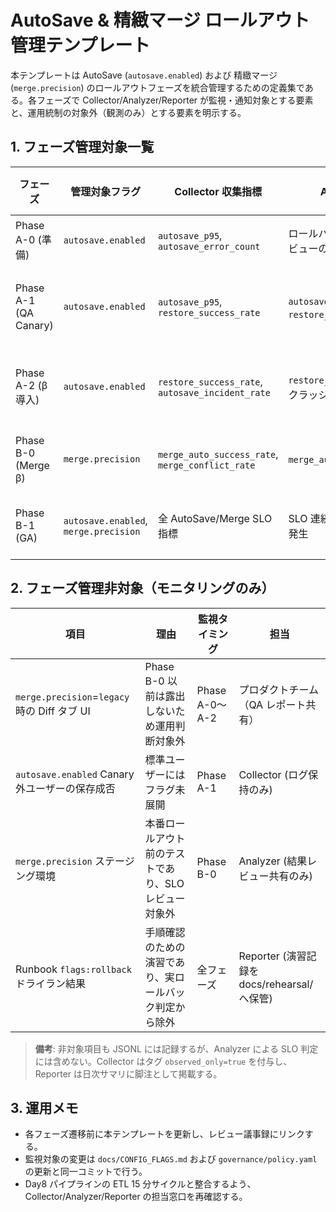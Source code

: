 # AutoSave & 精緻マージ ロールアウト管理テンプレート

本テンプレートは AutoSave (`autosave.enabled`) および 精緻マージ (`merge.precision`) のロールアウトフェーズを統合管理するための定義集である。各フェーズで Collector/Analyzer/Reporter が監視・通知対象とする要素と、運用統制の対象外（観測のみ）とする要素を明示する。

## 1. フェーズ管理対象一覧

| フェーズ | 管理対象フラグ | Collector 収集指標 | Analyzer 判定項目 | Reporter 通知チャネル |
| --- | --- | --- | --- | --- |
| Phase A-0 (準備) | `autosave.enabled` | `autosave_p95`, `autosave_error_count` | ロールバック閾値未設定（準備レビューのみ） | Slack `#launch-autosave` 準備メモ |
| Phase A-1 (QA Canary) | `autosave.enabled` | `autosave_p95`, `restore_success_rate` | `autosave_p95`≤2.5s、`restore_success_rate`≥99.5% | Slack `#launch-autosave`、重大時 PagerDuty AutoSave |
| Phase A-2 (β導入) | `autosave.enabled` | `restore_success_rate`, `autosave_incident_rate` | `restore_success_rate`≥99.5%、クラッシュ率差分 | Slack `#launch-autosave`、PagerDuty AutoSave (P2) |
| Phase B-0 (Merge β) | `merge.precision` | `merge_auto_success_rate`, `merge_conflict_rate` | `merge_auto_success_rate`≥80% | Slack `#merge-ops`、PagerDuty Merge |
| Phase B-1 (GA) | `autosave.enabled`, `merge.precision` | 全 AutoSave/Merge SLO 指標 | SLO 連続達成 5 日、重大事故未発生 | PagerDuty Incident-001、Slack `#incident` |

## 2. フェーズ管理非対象（モニタリングのみ）

| 項目 | 理由 | 監視タイミング | 担当 |
| --- | --- | --- | --- |
| `merge.precision`=`legacy` 時の Diff タブ UI | Phase B-0 以前は露出しないため運用判断対象外 | Phase A-0〜A-2 | プロダクトチーム（QA レポート共有） |
| `autosave.enabled` Canary 外ユーザーの保存成否 | 標準ユーザーにはフラグ未展開 | Phase A-1 | Collector (ログ保持のみ) |
| `merge.precision` ステージング環境 | 本番ロールアウト前のテストであり、SLO レビュー対象外 | Phase B-0 | Analyzer (結果レビュー共有のみ) |
| Runbook `flags:rollback` ドライラン結果 | 手順確認のための演習であり、実ロールバック判定から除外 | 全フェーズ | Reporter (演習記録を docs/rehearsal/ へ保管) |

> **備考**: 非対象項目も JSONL には記録するが、Analyzer による SLO 判定には含めない。Collector はタグ `observed_only=true` を付与し、Reporter は日次サマリに脚注として掲載する。

## 3. 運用メモ
- 各フェーズ遷移前に本テンプレートを更新し、レビュー議事録にリンクする。
- 監視対象の変更は `docs/CONFIG_FLAGS.md` および `governance/policy.yaml` の更新と同一コミットで行う。
- Day8 パイプラインの ETL 15 分サイクルと整合するよう、Collector/Analyzer/Reporter の担当窓口を再確認する。
